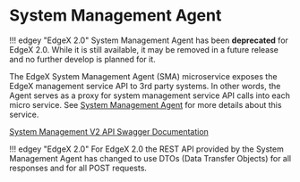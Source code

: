 # System Management Agent

!!! edgey "EdgeX 2.0"
    System Management Agent has been **deprecated** for EdgeX 2.0. While it is still available, it may be removed in a future release and no further develop is planned for it.

The EdgeX System Management Agent (SMA) microservice exposes the EdgeX management service API to 3rd party systems. In other words, the Agent serves as a proxy for system management service API calls into each micro service. See [System Management Agent](../../../microservices/system-management/Ch_SystemManagement/) for more details about this service.

[System Management V2 API Swagger Documentation](https://app.swaggerhub.com/apis-docs/EdgeXFoundry1/system-agent/)

!!! edgey "EdgeX 2.0"
    For EdgeX 2.0 the REST API provided by the System Management Agent has changed to use DTOs (Data Transfer Objects) for all responses and for all POST requests. 



